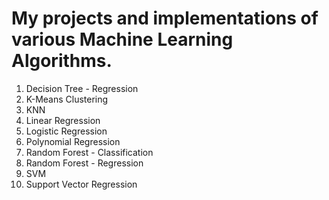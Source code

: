 # My projects and implementations of various Machine Learning Algorithms.

1) Decision Tree - Regression
2) K-Means Clustering
3) KNN
4) Linear Regression
5) Logistic Regression
6) Polynomial Regression
7) Random Forest - Classification
8) Random Forest - Regression
9) SVM
10) Support Vector Regression
